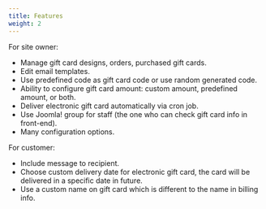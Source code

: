 ```yaml
---
title: Features
weight: 2
---
```


For site owner:

* Manage gift card designs, orders, purchased gift cards.
* Edit email templates.
* Use predefined code as gift card code or use random generated code.
* Ability to configure gift card amount: custom amount, predefined amount, or both.
* Deliver electronic gift card automatically via cron job.
* Use Joomla! group for staff (the one who can check gift card info in front-end).
* Many configuration options.

For customer:

* Include message to recipient.
* Choose custom delivery date for electronic gift card, the card will be delivered in a specific date in future.
* Use a custom name on gift card which is different to the name in billing info.